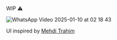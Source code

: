 WIP ⚠️


![WhatsApp Video 2025-01-10 at 02 18 43](https://github.com/user-attachments/assets/6b4c87b7-811e-4534-abe4-8a987d1ec9f0)


UI inspired by [Mehdi Trahim](https://dribbble.com/shots/6537538-Anime-App-UI?utm_source=Clipboard_Shot&utm_campaign=mehdi7&utm_content=Anime%20App%20UI&utm_medium=Social_Share)
